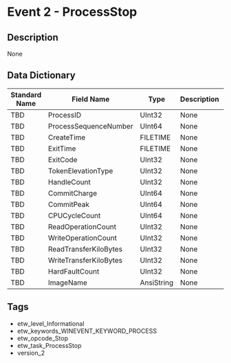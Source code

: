 # Event 2 - ProcessStop

## Description
None

## Data Dictionary
|Standard Name|Field Name|Type|Description|Sample Value|
|---|---|---|---|---|
|TBD|ProcessID|UInt32|None|`None`|
|TBD|ProcessSequenceNumber|UInt64|None|`None`|
|TBD|CreateTime|FILETIME|None|`None`|
|TBD|ExitTime|FILETIME|None|`None`|
|TBD|ExitCode|UInt32|None|`None`|
|TBD|TokenElevationType|UInt32|None|`None`|
|TBD|HandleCount|UInt32|None|`None`|
|TBD|CommitCharge|UInt64|None|`None`|
|TBD|CommitPeak|UInt64|None|`None`|
|TBD|CPUCycleCount|UInt64|None|`None`|
|TBD|ReadOperationCount|UInt32|None|`None`|
|TBD|WriteOperationCount|UInt32|None|`None`|
|TBD|ReadTransferKiloBytes|UInt32|None|`None`|
|TBD|WriteTransferKiloBytes|UInt32|None|`None`|
|TBD|HardFaultCount|UInt32|None|`None`|
|TBD|ImageName|AnsiString|None|`None`|

## Tags
* etw_level_Informational
* etw_keywords_WINEVENT_KEYWORD_PROCESS
* etw_opcode_Stop
* etw_task_ProcessStop
* version_2